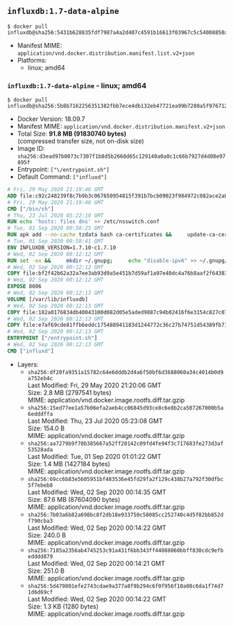 ## `influxdb:1.7-data-alpine`

```console
$ docker pull influxdb@sha256:5431b628835fdf7987a4a2d407c4591b16613f03967c5c54008850a4768d2c6f
```

-	Manifest MIME: `application/vnd.docker.distribution.manifest.list.v2+json`
-	Platforms:
	-	linux; amd64

### `influxdb:1.7-data-alpine` - linux; amd64

```console
$ docker pull influxdb@sha256:5b8b7162256351382fbb7ece4db132eb47721ea99b7280a5f97671270fc9ac02
```

-	Docker Version: 18.09.7
-	Manifest MIME: `application/vnd.docker.distribution.manifest.v2+json`
-	Total Size: **91.8 MB (91830740 bytes)**  
	(compressed transfer size, not on-disk size)
-	Image ID: `sha256:d3ead97b0073c7307f1b8d5b2660d65c129140a0a0c1c66b7927d4d08e97895f`
-	Entrypoint: `["\/entrypoint.sh"]`
-	Default Command: `["influxd"]`

```dockerfile
# Fri, 29 May 2020 21:19:46 GMT
ADD file:c92c248239f8c7b9b3c067650954815f391b7bcb09023f984972c082ace2a8d0 in / 
# Fri, 29 May 2020 21:19:46 GMT
CMD ["/bin/sh"]
# Thu, 23 Jul 2020 05:22:10 GMT
RUN echo 'hosts: files dns' >> /etc/nsswitch.conf
# Tue, 01 Sep 2020 00:58:25 GMT
RUN apk add --no-cache tzdata bash ca-certificates &&     update-ca-certificates
# Tue, 01 Sep 2020 00:58:41 GMT
ENV INFLUXDB_VERSION=1.7.10-c1.7.10
# Wed, 02 Sep 2020 00:12:12 GMT
RUN set -ex &&     mkdir ~/.gnupg;     echo "disable-ipv6" >> ~/.gnupg/dirmngr.conf;     apk add --no-cache --virtual .build-deps wget gnupg tar &&     for key in         05CE15085FC09D18E99EFB22684A14CF2582E0C5 ;     do         gpg --keyserver ha.pool.sks-keyservers.net --recv-keys "$key" ||         gpg --keyserver pgp.mit.edu --recv-keys "$key" ||         gpg --keyserver keyserver.pgp.com --recv-keys "$key" ;     done &&     wget --no-verbose https://dl.influxdata.com/enterprise/releases/influxdb-data-${INFLUXDB_VERSION}-static_linux_amd64.tar.gz.asc &&     wget --no-verbose https://dl.influxdata.com/enterprise/releases/influxdb-data-${INFLUXDB_VERSION}-static_linux_amd64.tar.gz &&     gpg --batch --verify influxdb-data-${INFLUXDB_VERSION}-static_linux_amd64.tar.gz.asc influxdb-data-${INFLUXDB_VERSION}-static_linux_amd64.tar.gz &&     mkdir -p /usr/src &&     tar -C /usr/src -xzf influxdb-data-${INFLUXDB_VERSION}-static_linux_amd64.tar.gz &&     rm -f /usr/src/influxdb-*/influxdb.conf &&     chmod +x /usr/src/influxdb-*/* &&     cp -a /usr/src/influxdb-*/* /usr/bin/ &&     rm -rf *.tar.gz* /usr/src /root/.gnupg &&     apk del .build-deps
# Wed, 02 Sep 2020 00:12:12 GMT
COPY file:bf2f42b62a32a7ee3ab93d9a5e451b7d59af1a97e40dc4a76b8aaf2f64383d7a in /etc/influxdb/influxdb.conf 
# Wed, 02 Sep 2020 00:12:12 GMT
EXPOSE 8086
# Wed, 02 Sep 2020 00:12:13 GMT
VOLUME [/var/lib/influxdb]
# Wed, 02 Sep 2020 00:12:13 GMT
COPY file:182a0176834db40043100d082d05e5aded9887c94b02416f6e3154c827c07360 in /entrypoint.sh 
# Wed, 02 Sep 2020 00:12:13 GMT
COPY file:e7af69cde81ffb6eddc175488941183d1244772c36c27b74751d54389fb71701 in /init-influxdb.sh 
# Wed, 02 Sep 2020 00:12:13 GMT
ENTRYPOINT ["/entrypoint.sh"]
# Wed, 02 Sep 2020 00:12:13 GMT
CMD ["influxd"]
```

-	Layers:
	-	`sha256:df20fa9351a15782c64e6dddb2d4a6f50bf6d3688060a34c4014b0d9a752eb4c`  
		Last Modified: Fri, 29 May 2020 21:20:06 GMT  
		Size: 2.8 MB (2797541 bytes)  
		MIME: application/vnd.docker.image.rootfs.diff.tar.gzip
	-	`sha256:15ed77ee1a57b06efa2aeb4cc06845d93ce8c6e8b2ca507267000b5a6edddffa`  
		Last Modified: Thu, 23 Jul 2020 05:23:08 GMT  
		Size: 154.0 B  
		MIME: application/vnd.docker.image.rootfs.diff.tar.gzip
	-	`sha256:aa7279b9f70b385667a52ff20142c09fd4fe94f3c717683fe273d3af53528ada`  
		Last Modified: Tue, 01 Sep 2020 01:01:22 GMT  
		Size: 1.4 MB (1427184 bytes)  
		MIME: application/vnd.docker.image.rootfs.diff.tar.gzip
	-	`sha256:69cc6b83e5605951bf483536e45fd29fa2f129c438b27a792f30dfbc5f7ebeb8`  
		Last Modified: Wed, 02 Sep 2020 00:14:35 GMT  
		Size: 87.6 MB (87604090 bytes)  
		MIME: application/vnd.docker.image.rootfs.diff.tar.gzip
	-	`sha256:7b03a6b82a698bc8f2db18e933750c58085cc252740c4d5f82bb852df790cba3`  
		Last Modified: Wed, 02 Sep 2020 00:14:22 GMT  
		Size: 240.0 B  
		MIME: application/vnd.docker.image.rootfs.diff.tar.gzip
	-	`sha256:7185a2356ab4745253c91a431f6bb343ff44088060bbff830cdc9efbedddd879`  
		Last Modified: Wed, 02 Sep 2020 00:14:21 GMT  
		Size: 251.0 B  
		MIME: application/vnd.docker.image.rootfs.diff.tar.gzip
	-	`sha256:5d479801efe2743cdae9a377a8f9b294c6f0f956f10a08c6da1f74d71d6d69cf`  
		Last Modified: Wed, 02 Sep 2020 00:14:22 GMT  
		Size: 1.3 KB (1280 bytes)  
		MIME: application/vnd.docker.image.rootfs.diff.tar.gzip
